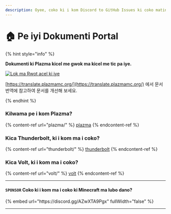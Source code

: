 ```yaml
---
description: Oyee, coko ki i kom Discord to GitHub Issues ki coko matino.
---
```


# 🏠 Pe iyi Dokumenti Portal

{% hint style="info" %}

**Dokumenti ki Plazma kicel me gwok ma kicel me tic pa iye.**

[![Lok ma Rwot acel ki iye](https://badges.crowdin.net/plazmamc-document-portal/localized.svg)](https://translate.plazmamc.org/)

[https://translate.plazmamc.org/](https://translate.plazmamc.org/) 에서 문서 번역에 참고하여 문서를 개선해 보세요.

{% endhint %}

### Kilwama pe i kom Plazma?

{% content-ref url="plazma/" %}
[plazma](plazma/)
{% endcontent-ref %}

### Kica Thunderbolt, ki i kom ma i coko?

{% content-ref url="thunderbolt/" %}
[thunderbolt](thunderbolt/)
{% endcontent-ref %}

### Kica Volt, ki i kom ma i coko?

{% content-ref url="volt/" %}
[volt](volt/)
{% endcontent-ref %}

***

#### `SPONSOR` Coko ki i kom ma i coko ki Minecraft ma lubo dano? <a href="#etc-1" id="etc-1"></a>

{% embed url="https\://discord.gg/AZwXTA9Pgx" fullWidth="false" %}

***
